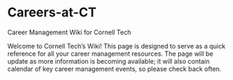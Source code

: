 Careers-at-CT
=============

Career Management Wiki for Cornell Tech

Welcome to Cornell Tech’s Wiki! This page is designed to serve as a quick reference for all your career management resources. The page will be update as more information is becoming available; it will also contain calendar of key career management events, so please check back often.
